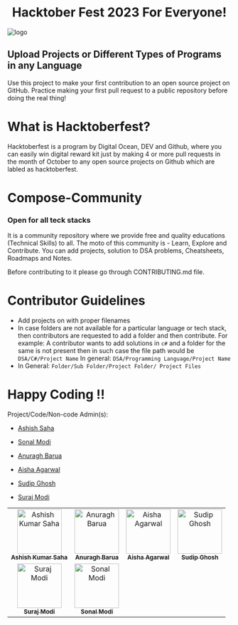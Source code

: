# <center> Hacktober Fest 2023 For Everyone! </center>

![logo](https://github.com/risingstar-bit/Compose-Community/assets/85429920/92f6084b-ff23-44ac-a29c-d58b1eff62a7)

## Upload Projects or Different Types of Programs in any Language

Use this project to make your first contribution to an open source project on GitHub. Practice making your first pull request to a public repository before doing the real thing!

# What is Hacktoberfest?

Hacktoberfest is a program by Digital Ocean, DEV and Github, where you can easily win digital reward kit just by making 4 or more pull requests in the month of October to any open source projects on Github which are labled as hacktoberfest.


# Compose-Community
### Open for all teck stacks
It is a community repository where we provide free and quality educations (Technical Skills) to all.
The moto of this community is - Learn, Explore and Contribute.
You can add projects, solution to DSA problems, Cheatsheets, Roadmaps and Notes.


Before contributing to it please go through CONTRIBUTING.md file.

# Contributor Guidelines

- Add projects on with proper filenames
- In case folders are not available for a particular language or tech stack, then contributors are requested to add a folder and then contribute.
For example: A contributor wants to add solutions in `c#` and a folder for the same is not present then in such case the file path would be `DSA/C#/Project Name`
In general: `DSA/Programming Language/Project Name`
- In General: `Folder/Sub Folder/Project Folder/ Project Files`

# Happy Coding !!

Project/Code/Non-code Admin(s): 

- [Ashish Saha](https://github.com/risingstar-bit)
  
- [Sonal Modi](https://github.com/Sonal-Modi-Git)
  
- [Anuragh Barua](https://github.com/AnuraghB)

- [Aisha Agarwal](https://github.com/aisha09agarwal)

- [Sudip Ghosh](https://github.com/sudipg4112001)

- [Suraj Modi](https://github.com/skmodi649)






<table>
<tr>
<td align="center">
        <a href="https://github.com/risingstar-bit">
            <img src="https://avatars.githubusercontent.com/u/85429920?v=4" width="100;" alt="Ashish Kumar Saha"/>
            <br />
            <sub><b>Ashish Kumar Saha</b></sub>
        </a>
    </td>
<td align="center">
        <a href="https://github.com/AnuraghB">
            <img src="https://avatars.githubusercontent.com/anuraghb" width="100;" alt="Anuragh Barua"/>
            <br />
            <sub><b>Anuragh Barua</b></sub>
        </a>
    </td>
<td align="center">
        <a href="https://github.com/aisha09agarwal">
            <img src="https://avatars.githubusercontent.com/aisha09agarwal" width="100;" alt="Aisha Agarwal"/>
            <br />
            <sub><b>Aisha Agarwal</b></sub>
        </a>
    </td>
<td align="center">
        <a href="https://github.com/sudipg4112001">
            <img src="https://avatars.githubusercontent.com/u/60208804?v=4" width="100;" alt="Sudip Ghosh"/>
            <br />
            <sub><b>Sudip Ghosh</b></sub>
        </a>
    </td>
</tr>
<td align="center">
        <a href="https://github.com/skmodi649">
            <img src="https://avatars.githubusercontent.com/skmodi649" width="100;" alt="Suraj Modi"/>
            <br />
            <sub><b>Suraj Modi</b></sub>
        </a>
    </td>
<td align="center">
        <a href="https://github.com/Sonal-Modi-Git">
            <img src="https://avatars.githubusercontent.com/Sonal-Modi-Git" width="100;" alt="Sonal Modi"/>
            <br />
            <sub><b>Sonal Modi</b></sub>
        </a>
    </td>    
</table>
